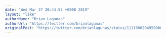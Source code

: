 ```yaml
---
date: "Wed Mar 27 20:44:55 +0000 2019"
layout: "like"
authorName: "Brian Lagunas"
authorUrl: "https://twitter.com/brianlagunas"
originalPost: "https://twitter.com/brianlagunas/status/1111006204958900224"
---
```

